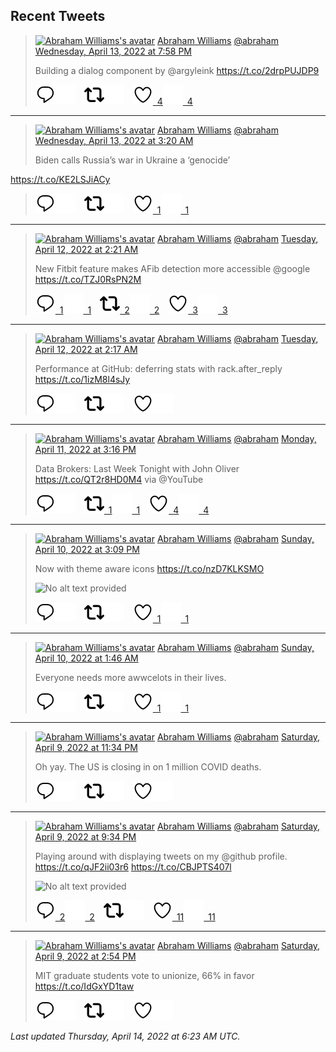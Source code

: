 ## Recent Tweets

> [![Abraham Williams's avatar](https://pbs.twimg.com/profile_images/897079141719195648/_mvh-QJH_mini.jpg)](https://twitter.com/abraham) [Abraham Williams](https://twitter.com/abraham) [@abraham](https://twitter.com/abraham) [Wednesday, April 13, 2022 at 7:58 PM](https://twitter.com/abraham/status/1514332205530689539)
>
> Building a dialog component by @argyleink https://t.co/2drpPUJDP9
>
> [![Reply](./images/reply_light.svg#gh-light-mode-only "Reply")](https://twitter.com/intent/tweet?in_reply_to=1514332205530689539#gh-light-mode-only)[![Reply](./images/reply.svg#gh-dark-mode-only "Reply")](https://twitter.com/intent/tweet?in_reply_to=1514332205530689539#gh-dark-mode-only)&emsp;[![Retweet](./images/retweet_light.svg#gh-light-mode-only "Retweet")](https://twitter.com/intent/retweet?tweet_id=1514332205530689539#gh-light-mode-only)[![Retweet](./images/retweet.svg#gh-dark-mode-only "Retweet")](https://twitter.com/intent/retweet?tweet_id=1514332205530689539#gh-dark-mode-only)&emsp;[![Like](./images/like_light.svg#gh-light-mode-only "Like")&ensp;4](https://twitter.com/intent/favorite?tweet_id=1514332205530689539#gh-light-mode-only)[![Like](./images/like.svg#gh-dark-mode-only "Like")&ensp;4](https://twitter.com/intent/favorite?tweet_id=1514332205530689539#gh-dark-mode-only)


---

> [![Abraham Williams's avatar](https://pbs.twimg.com/profile_images/897079141719195648/_mvh-QJH_mini.jpg)](https://twitter.com/abraham) [Abraham Williams](https://twitter.com/abraham) [@abraham](https://twitter.com/abraham) [Wednesday, April 13, 2022 at 3:20 AM](https://twitter.com/abraham/status/1514080991186505732)
>
> Biden calls Russia’s war in Ukraine a ‘genocide’

https://t.co/KE2LSJiACy
>
> [![Reply](./images/reply_light.svg#gh-light-mode-only "Reply")](https://twitter.com/intent/tweet?in_reply_to=1514080991186505732#gh-light-mode-only)[![Reply](./images/reply.svg#gh-dark-mode-only "Reply")](https://twitter.com/intent/tweet?in_reply_to=1514080991186505732#gh-dark-mode-only)&emsp;[![Retweet](./images/retweet_light.svg#gh-light-mode-only "Retweet")](https://twitter.com/intent/retweet?tweet_id=1514080991186505732#gh-light-mode-only)[![Retweet](./images/retweet.svg#gh-dark-mode-only "Retweet")](https://twitter.com/intent/retweet?tweet_id=1514080991186505732#gh-dark-mode-only)&emsp;[![Like](./images/like_light.svg#gh-light-mode-only "Like")&ensp;1](https://twitter.com/intent/favorite?tweet_id=1514080991186505732#gh-light-mode-only)[![Like](./images/like.svg#gh-dark-mode-only "Like")&ensp;1](https://twitter.com/intent/favorite?tweet_id=1514080991186505732#gh-dark-mode-only)


---

> [![Abraham Williams's avatar](https://pbs.twimg.com/profile_images/897079141719195648/_mvh-QJH_mini.jpg)](https://twitter.com/abraham) [Abraham Williams](https://twitter.com/abraham) [@abraham](https://twitter.com/abraham) [Tuesday, April 12, 2022 at 2:21 AM](https://twitter.com/abraham/status/1513703878121988103)
>
> New Fitbit feature makes AFib detection more accessible @google https://t.co/TZJ0RsPN2M
>
> [![Reply](./images/reply_light.svg#gh-light-mode-only "Reply")&ensp;1](https://twitter.com/intent/tweet?in_reply_to=1513703878121988103#gh-light-mode-only)[![Reply](./images/reply.svg#gh-dark-mode-only "Reply")&ensp;1](https://twitter.com/intent/tweet?in_reply_to=1513703878121988103#gh-dark-mode-only)&emsp;[![Retweet](./images/retweet_light.svg#gh-light-mode-only "Retweet")&ensp;2](https://twitter.com/intent/retweet?tweet_id=1513703878121988103#gh-light-mode-only)[![Retweet](./images/retweet.svg#gh-dark-mode-only "Retweet")&ensp;2](https://twitter.com/intent/retweet?tweet_id=1513703878121988103#gh-dark-mode-only)&emsp;[![Like](./images/like_light.svg#gh-light-mode-only "Like")&ensp;3](https://twitter.com/intent/favorite?tweet_id=1513703878121988103#gh-light-mode-only)[![Like](./images/like.svg#gh-dark-mode-only "Like")&ensp;3](https://twitter.com/intent/favorite?tweet_id=1513703878121988103#gh-dark-mode-only)


---

> [![Abraham Williams's avatar](https://pbs.twimg.com/profile_images/897079141719195648/_mvh-QJH_mini.jpg)](https://twitter.com/abraham) [Abraham Williams](https://twitter.com/abraham) [@abraham](https://twitter.com/abraham) [Tuesday, April 12, 2022 at 2:17 AM](https://twitter.com/abraham/status/1513702893869846532)
>
> Performance at GitHub: deferring stats with rack.after_reply https://t.co/1izM8l4sJy
>
> [![Reply](./images/reply_light.svg#gh-light-mode-only "Reply")](https://twitter.com/intent/tweet?in_reply_to=1513702893869846532#gh-light-mode-only)[![Reply](./images/reply.svg#gh-dark-mode-only "Reply")](https://twitter.com/intent/tweet?in_reply_to=1513702893869846532#gh-dark-mode-only)&emsp;[![Retweet](./images/retweet_light.svg#gh-light-mode-only "Retweet")](https://twitter.com/intent/retweet?tweet_id=1513702893869846532#gh-light-mode-only)[![Retweet](./images/retweet.svg#gh-dark-mode-only "Retweet")](https://twitter.com/intent/retweet?tweet_id=1513702893869846532#gh-dark-mode-only)&emsp;[![Like](./images/like_light.svg#gh-light-mode-only "Like")](https://twitter.com/intent/favorite?tweet_id=1513702893869846532#gh-light-mode-only)[![Like](./images/like.svg#gh-dark-mode-only "Like")](https://twitter.com/intent/favorite?tweet_id=1513702893869846532#gh-dark-mode-only)


---

> [![Abraham Williams's avatar](https://pbs.twimg.com/profile_images/897079141719195648/_mvh-QJH_mini.jpg)](https://twitter.com/abraham) [Abraham Williams](https://twitter.com/abraham) [@abraham](https://twitter.com/abraham) [Monday, April 11, 2022 at 3:16 PM](https://twitter.com/abraham/status/1513536478302846987)
>
> Data Brokers: Last Week Tonight with John Oliver https://t.co/QT2r8HD0M4 via @YouTube
>
> [![Reply](./images/reply_light.svg#gh-light-mode-only "Reply")](https://twitter.com/intent/tweet?in_reply_to=1513536478302846987#gh-light-mode-only)[![Reply](./images/reply.svg#gh-dark-mode-only "Reply")](https://twitter.com/intent/tweet?in_reply_to=1513536478302846987#gh-dark-mode-only)&emsp;[![Retweet](./images/retweet_light.svg#gh-light-mode-only "Retweet")&ensp;1](https://twitter.com/intent/retweet?tweet_id=1513536478302846987#gh-light-mode-only)[![Retweet](./images/retweet.svg#gh-dark-mode-only "Retweet")&ensp;1](https://twitter.com/intent/retweet?tweet_id=1513536478302846987#gh-dark-mode-only)&emsp;[![Like](./images/like_light.svg#gh-light-mode-only "Like")&ensp;4](https://twitter.com/intent/favorite?tweet_id=1513536478302846987#gh-light-mode-only)[![Like](./images/like.svg#gh-dark-mode-only "Like")&ensp;4](https://twitter.com/intent/favorite?tweet_id=1513536478302846987#gh-dark-mode-only)


---

> [![Abraham Williams's avatar](https://pbs.twimg.com/profile_images/897079141719195648/_mvh-QJH_mini.jpg)](https://twitter.com/abraham) [Abraham Williams](https://twitter.com/abraham) [@abraham](https://twitter.com/abraham) [Sunday, April 10, 2022 at 3:09 PM](https://twitter.com/abraham/status/1513172392851427330)
>
> Now with theme aware icons https://t.co/nzD7KLKSMO
>
> ![No alt text provided](https://pbs.twimg.com/media/FP_eJ6XWYAUY6iO.jpg)
>
> [![Reply](./images/reply_light.svg#gh-light-mode-only "Reply")](https://twitter.com/intent/tweet?in_reply_to=1513172392851427330#gh-light-mode-only)[![Reply](./images/reply.svg#gh-dark-mode-only "Reply")](https://twitter.com/intent/tweet?in_reply_to=1513172392851427330#gh-dark-mode-only)&emsp;[![Retweet](./images/retweet_light.svg#gh-light-mode-only "Retweet")](https://twitter.com/intent/retweet?tweet_id=1513172392851427330#gh-light-mode-only)[![Retweet](./images/retweet.svg#gh-dark-mode-only "Retweet")](https://twitter.com/intent/retweet?tweet_id=1513172392851427330#gh-dark-mode-only)&emsp;[![Like](./images/like_light.svg#gh-light-mode-only "Like")&ensp;1](https://twitter.com/intent/favorite?tweet_id=1513172392851427330#gh-light-mode-only)[![Like](./images/like.svg#gh-dark-mode-only "Like")&ensp;1](https://twitter.com/intent/favorite?tweet_id=1513172392851427330#gh-dark-mode-only)


---

> [![Abraham Williams's avatar](https://pbs.twimg.com/profile_images/897079141719195648/_mvh-QJH_mini.jpg)](https://twitter.com/abraham) [Abraham Williams](https://twitter.com/abraham) [@abraham](https://twitter.com/abraham) [Sunday, April 10, 2022 at 1:46 AM](https://twitter.com/abraham/status/1512970202069323782)
>
> Everyone needs more awwcelots in their lives.
>
> [![Reply](./images/reply_light.svg#gh-light-mode-only "Reply")](https://twitter.com/intent/tweet?in_reply_to=1512970202069323782#gh-light-mode-only)[![Reply](./images/reply.svg#gh-dark-mode-only "Reply")](https://twitter.com/intent/tweet?in_reply_to=1512970202069323782#gh-dark-mode-only)&emsp;[![Retweet](./images/retweet_light.svg#gh-light-mode-only "Retweet")](https://twitter.com/intent/retweet?tweet_id=1512970202069323782#gh-light-mode-only)[![Retweet](./images/retweet.svg#gh-dark-mode-only "Retweet")](https://twitter.com/intent/retweet?tweet_id=1512970202069323782#gh-dark-mode-only)&emsp;[![Like](./images/like_light.svg#gh-light-mode-only "Like")&ensp;1](https://twitter.com/intent/favorite?tweet_id=1512970202069323782#gh-light-mode-only)[![Like](./images/like.svg#gh-dark-mode-only "Like")&ensp;1](https://twitter.com/intent/favorite?tweet_id=1512970202069323782#gh-dark-mode-only)


---

> [![Abraham Williams's avatar](https://pbs.twimg.com/profile_images/897079141719195648/_mvh-QJH_mini.jpg)](https://twitter.com/abraham) [Abraham Williams](https://twitter.com/abraham) [@abraham](https://twitter.com/abraham) [Saturday, April 9, 2022 at 11:34 PM](https://twitter.com/abraham/status/1512937127327191054)
>
> Oh yay. The US is closing in on 1 million COVID deaths.
>
> [![Reply](./images/reply_light.svg#gh-light-mode-only "Reply")](https://twitter.com/intent/tweet?in_reply_to=1512937127327191054#gh-light-mode-only)[![Reply](./images/reply.svg#gh-dark-mode-only "Reply")](https://twitter.com/intent/tweet?in_reply_to=1512937127327191054#gh-dark-mode-only)&emsp;[![Retweet](./images/retweet_light.svg#gh-light-mode-only "Retweet")](https://twitter.com/intent/retweet?tweet_id=1512937127327191054#gh-light-mode-only)[![Retweet](./images/retweet.svg#gh-dark-mode-only "Retweet")](https://twitter.com/intent/retweet?tweet_id=1512937127327191054#gh-dark-mode-only)&emsp;[![Like](./images/like_light.svg#gh-light-mode-only "Like")](https://twitter.com/intent/favorite?tweet_id=1512937127327191054#gh-light-mode-only)[![Like](./images/like.svg#gh-dark-mode-only "Like")](https://twitter.com/intent/favorite?tweet_id=1512937127327191054#gh-dark-mode-only)


---

> [![Abraham Williams's avatar](https://pbs.twimg.com/profile_images/897079141719195648/_mvh-QJH_mini.jpg)](https://twitter.com/abraham) [Abraham Williams](https://twitter.com/abraham) [@abraham](https://twitter.com/abraham) [Saturday, April 9, 2022 at 9:34 PM](https://twitter.com/abraham/status/1512906793936109568)
>
> Playing around with displaying tweets on my @github profile. https://t.co/qJF2ii03r6 https://t.co/CBJPTS407l
>
> ![No alt text provided](https://pbs.twimg.com/media/FP7smmyXsAgWz8M.jpg)
>
> [![Reply](./images/reply_light.svg#gh-light-mode-only "Reply")&ensp;2](https://twitter.com/intent/tweet?in_reply_to=1512906793936109568#gh-light-mode-only)[![Reply](./images/reply.svg#gh-dark-mode-only "Reply")&ensp;2](https://twitter.com/intent/tweet?in_reply_to=1512906793936109568#gh-dark-mode-only)&emsp;[![Retweet](./images/retweet_light.svg#gh-light-mode-only "Retweet")](https://twitter.com/intent/retweet?tweet_id=1512906793936109568#gh-light-mode-only)[![Retweet](./images/retweet.svg#gh-dark-mode-only "Retweet")](https://twitter.com/intent/retweet?tweet_id=1512906793936109568#gh-dark-mode-only)&emsp;[![Like](./images/like_light.svg#gh-light-mode-only "Like")&ensp;11](https://twitter.com/intent/favorite?tweet_id=1512906793936109568#gh-light-mode-only)[![Like](./images/like.svg#gh-dark-mode-only "Like")&ensp;11](https://twitter.com/intent/favorite?tweet_id=1512906793936109568#gh-dark-mode-only)


---

> [![Abraham Williams's avatar](https://pbs.twimg.com/profile_images/897079141719195648/_mvh-QJH_mini.jpg)](https://twitter.com/abraham) [Abraham Williams](https://twitter.com/abraham) [@abraham](https://twitter.com/abraham) [Saturday, April 9, 2022 at 2:54 PM](https://twitter.com/abraham/status/1512806168795693068)
>
> MIT graduate students vote to unionize, 66% in favor
https://t.co/IdGxYD1taw
>
> [![Reply](./images/reply_light.svg#gh-light-mode-only "Reply")](https://twitter.com/intent/tweet?in_reply_to=1512806168795693068#gh-light-mode-only)[![Reply](./images/reply.svg#gh-dark-mode-only "Reply")](https://twitter.com/intent/tweet?in_reply_to=1512806168795693068#gh-dark-mode-only)&emsp;[![Retweet](./images/retweet_light.svg#gh-light-mode-only "Retweet")](https://twitter.com/intent/retweet?tweet_id=1512806168795693068#gh-light-mode-only)[![Retweet](./images/retweet.svg#gh-dark-mode-only "Retweet")](https://twitter.com/intent/retweet?tweet_id=1512806168795693068#gh-dark-mode-only)&emsp;[![Like](./images/like_light.svg#gh-light-mode-only "Like")](https://twitter.com/intent/favorite?tweet_id=1512806168795693068#gh-light-mode-only)[![Like](./images/like.svg#gh-dark-mode-only "Like")](https://twitter.com/intent/favorite?tweet_id=1512806168795693068#gh-dark-mode-only)


_Last updated Thursday, April 14, 2022 at 6:23 AM UTC._
